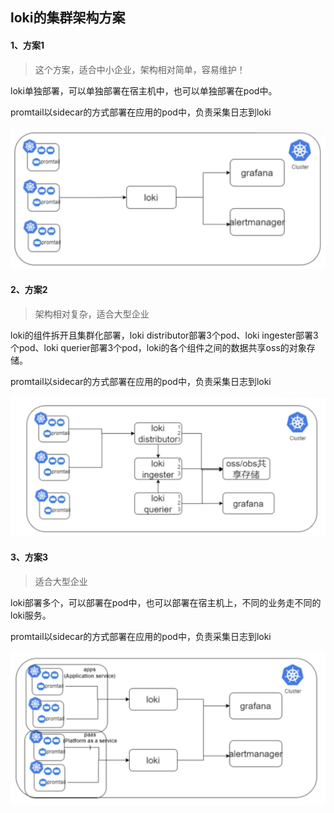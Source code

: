 ## loki的集群架构方案



#### 1、方案1

> 这个方案，适合中小企业，架构相对简单，容易维护！

loki单独部署，可以单独部署在宿主机中，也可以单独部署在pod中。

promtail以sidecar的方式部署在应用的pod中，负责采集日志到loki



![avatar](../../images/WechatIMG548.png)



#### 2、方案2

> 架构相对复杂，适合大型企业

loki的组件拆开且集群化部署，loki distributor部署3个pod、loki ingester部署3个pod、loki querier部署3个pod，loki的各个组件之间的数据共享oss的对象存储。

promtail以sidecar的方式部署在应用的pod中，负责采集日志到loki

![avatar](../../images/WechatIMG549.png)



#### 3、方案3

> 适合大型企业

loki部署多个，可以部署在pod中，也可以部署在宿主机上，不同的业务走不同的loki服务。

promtail以sidecar的方式部署在应用的pod中，负责采集日志到loki

![avatar](../../images/WechatIMG550.png)